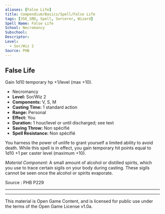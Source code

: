 ```yaml
---
aliases: [False Life]
title: Compendium/Basics/Spell/False Life
tags: [35E_SRD, Spell, Sorcerer, Wizard]
Spell Name: False Life
School: Necromancy
Subschool: 
Descriptor: 
Level:
  - Sor/Wiz 2
Source: PHB
---
```



## False Life

Gain 1d10 temporary hp +1/level (max +10).

*   Necromancy
*   **Level:** Sor/Wiz 2
*   **Components:** V, S, M
*   **Casting Time:** 1 standard action
*   **Range:** Personal
*   **Effect:** You
*   **Duration:** 1 hour/level or until discharged; see text
*   **Saving Throw:** Non spécifié
*   **Spell Resistance:** Non spécifié

<p>You harness the power of unlife to grant yourself a limited ability to avoid death. While this spell is in effect, you gain temporary hit points equal to 1d10 +1 per caster level (maximum +10).</p><p><i>Material Component:</i> A small amount of alcohol or distilled spirits, which you use to trace certain sigils on your body during casting. These sigils cannot be seen once the alcohol or spirits evaporate.</p>

Source : PHB P229

---

---

This material is Open Game Content, and is licensed for public use under
the terms of the Open Game License v1.0a.
